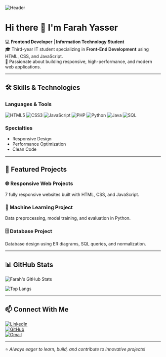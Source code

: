 ![Header](https://capsule-render.vercel.app/api?type=waving&color=gradient&height=180&section=header&text=Farah%20Yasser%20|%20Frontend%20Developer&fontSize=38&fontAlignY=45&fontAlign=50&desc=Crafting%20Modern%20and%20Responsive%20Web%20Applications&descAlignY=70&descAlign=50&descColor=555555&colorStart=E0F7FA&colorEnd=80DEEA)

# Hi there 👋 I'm Farah Yasser  

💻 **Frontend Developer | Information Technology Student**  
🎓 Third-year IT student specializing in **Front-End Development** using HTML, CSS, and JavaScript.  
🚀 Passionate about building responsive, high-performance, and modern web applications.

---

## 🛠️ Skills & Technologies  

### **Languages & Tools**
![HTML5](https://img.shields.io/badge/HTML5-E34F26?style=for-the-badge&logo=html5&logoColor=white)
![CSS3](https://img.shields.io/badge/CSS3-1572B6?style=for-the-badge&logo=css3&logoColor=white)
![JavaScript](https://img.shields.io/badge/JavaScript-F7E018?style=for-the-badge&logo=javascript&logoColor=black)
![PHP](https://img.shields.io/badge/PHP-777BB4?style=for-the-badge&logo=php&logoColor=white)
![Python](https://img.shields.io/badge/Python-3776AB?style=for-the-badge&logo=python&logoColor=white)
![Java](https://img.shields.io/badge/Java-ED8B00?style=for-the-badge&logo=java&logoColor=white)
![SQL](https://img.shields.io/badge/SQL-336791?style=for-the-badge&logo=postgresql&logoColor=white)

### **Specialties**
- Responsive Design  
- Performance Optimization  
- Clean Code  

---

## 📌 Featured Projects  

### 🌐 Responsive Web Projects  
7 fully responsive websites built with HTML, CSS, and JavaScript.  

### 🤖 Machine Learning Project  
Data preprocessing, model training, and evaluation in Python.  

### 🗄️ Database Project  
Database design using ER diagrams, SQL queries, and normalization.  

---

## 📊 GitHub Stats  

![Farah's GitHub Stats](https://github-readme-stats.vercel.app/api?username=farahabotaleb25-maker&show_icons=true&theme=radical)

![Top Langs](https://github-readme-stats.vercel.app/api/top-langs/?username=farahabotaleb25-maker&layout=compact&theme=radical)

---

## 📫 Connect With Me  

[![LinkedIn](https://img.shields.io/badge/LinkedIn-0A66C2?style=for-the-badge&logo=linkedin&logoColor=white)](https://linkedin.com/in/your-link)  
[![GitHub](https://img.shields.io/badge/GitHub-181717?style=for-the-badge&logo=github&logoColor=white)](https://github.com/farahabotaleb25-maker)  
[![Gmail](https://img.shields.io/badge/Gmail-EA4335?style=for-the-badge&logo=gmail&logoColor=white)](mailto:farahabotaleb@gmail.com)

---

⭐ *Always eager to learn, build, and contribute to innovative projects!*

